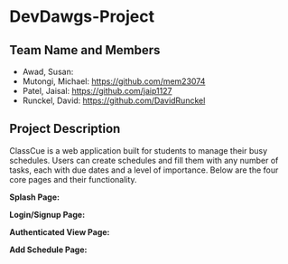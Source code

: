 # DevDawgs-Project

## Team Name and Members
- Awad, Susan:
- Mutongi, Michael: https://github.com/mem23074
- Patel, Jaisal: https://github.com/jaip1127
- Runckel, David: https://github.com/DavidRunckel
  
## Project Description
ClassCue is a web application built for students to manage their busy schedules. Users can create schedules and fill them with any number of tasks, each with due dates and a level of importance. Below are the four core pages and their functionality.

**Splash Page:** 

**Login/Signup Page:** 

**Authenticated View Page:** 

**Add Schedule Page:** 
